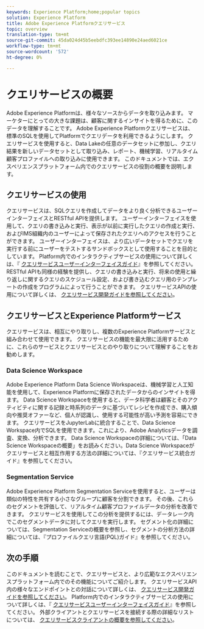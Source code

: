 ```yaml
---
keywords: Experience Platform;home;popular topics
solution: Experience Platform
title: Adobe Experience Platformクエリサービス
topic: overview
translation-type: tm+mt
source-git-commit: 45da024d45b5eebdfc393ee14890e24aed6021ce
workflow-type: tm+mt
source-wordcount: '572'
ht-degree: 0%

---
```



# クエリサービスの概要

Adobe Experience Platformは、様々なソースからデータを取り込みます。 マーケターにとっての大きな課題は、顧客に関するインサイトを得るために、このデータを理解することです。 Adobe Experience Platformクエリサービスは、標準のSQLを使用してPlatformでクエリデータを利用できるようにします。 クエリサービスを使用すると、Data Lakeの任意のデータセットに参加し、クエリ結果を新しいデータセットとして取り込み、レポート、機械学習、リアルタイム顧客プロファイルへの取り込みに使用できます。 このドキュメントでは、エクスペリエンスプラットフォーム内でのクエリサービスの役割の概要を説明します。

## クエリサービスの使用

クエリサービスは、SQLクエリを作成してデータをより良く分析できるユーザーインターフェイスとRESTful APIを提供します。 ユーザーインターフェイスを使用して、クエリの書き込みと実行、表示が以前に実行したクエリの作成と実行、およびIMS組織内のユーザーによって保存されたクエリへのアクセスを行うことができます。 ユーザーインターフェイスは、より広いデータセットでクエリを実行する前にユーザーをテストするサンドボックスとして使用することを目的としています。 Platform内でのインタラクティブサービスの使用について詳しくは、『 [クエリサービスユーザーインターフェイスガイド](ui/overview.md)』を参照してください。 RESTful APIも同様の経験を提供し、クエリの書き込みと実行、将来の使用と繰り返しに関するクエリのスケジュール設定、および書き込むクエリ用のテンプレートの作成をプログラムによって行うことができます。 クエリサービスAPIの使用について詳しくは、 [クエリサービス開発ガイドを参照してください](api/getting-started.md)。

## クエリサービスとExperience Platformサービス

クエリサービスは、相互にやり取りし、複数のExperience Platformサービスと組み合わせて使用できます。 クエリサービスの機能を最大限に活用するために、これらのサービスとクエリサービスとのやり取りについて理解することをお勧めします。

### Data Science Workspace

Adobe Experience Platform Data Science Workspaceは、機械学習と人工知能を使用して、Experience Platformに保存されたデータからのインサイトを得ます。 Data Science Workspaceを使用すると、データ科学者は顧客とそのアクティビティに関する記録と時系列のデータに基づいてレシピを作成でき、購入傾向や推奨オファーなど、個人が認識し、使用する可能性が高い予測を容易にできます。 クエリサービスをJupyterLabに統合することで、Data Science Workspace内でSQLを使用できます。これにより、Adobe Analyticsデータを調査、変換、分析できます。 Data Science Workspaceの詳細については、「Data Science Workspaceの概要」をお読みください。Data Science Workspaceがクエリサービスと相互作用する方法の詳細については、『クエリサービス統合ガイド』を参照してください。

### Segmentation Service

Adobe Experience Platform Segmentation Serviceを使用すると、ユーザーは類似の特性を共有する小さなグループに顧客を分割できます。 その後、これらのセグメントを評価して、リアルタイム顧客プロファイルデータの分析を改善できます。 クエリサービスを使用してこの分析を提供するには、データレーク内でこのセグメントデータに対してクエリを実行します。 セグメント化の詳細については、Segmentation Serviceの概要を参照し、セグメントの分析方法の詳細については、『プロファイルクエリ言語(PQL)ガイド』を参照してください。

## 次の手順

このドキュメントを読むことで、クエリサービスと、より広範なエクスペリエンスプラットフォーム内でのその機能についてご紹介します。 クエリサービスAPI内の様々なエンドポイントとの対話について詳しくは、 [クエリサービス開発ガイドを参照してください](api/getting-started.md)。 Platform内でのインタラクティブサービスの使用について詳しくは、『 [クエリサービスユーザーインターフェイスガイド](ui/overview.md)』を参照してください。 外部クライアントとクエリサービスを接続する際の詳細なリストについては、 [クエリサービスクライアントの概要を参照してください](clients/overview.md)。
